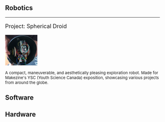 <h2> Robotics </h2>
<hr>
<div content class="projects">
  <div content>
    <p style="font-size:18px"> Project: Spherical Droid </p>
    <img src="/assets/psd.jpg" width="105" height="100">
  </div>
  <div content>
    <p style="font-size:13px"> A compact, maneuverable, and aesthetically pleasing exploration robot. Made for Makezine's YSC (Youth Science Canada) exposition, showcasing various projects from around the globe. </p>
  </div>
</div>

<h2> Software </h2>
<h2> Hardware </h2>

